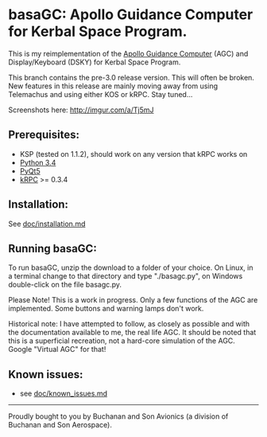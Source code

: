 basaGC: Apollo Guidance Computer for Kerbal Space Program.
======

This is my reimplementation of the [Apollo Guidance Computer](https://en.wikipedia.org/wiki/Apollo_Guidance_Computer)
(AGC) and Display/Keyboard (DSKY) for Kerbal Space Program.

This branch contains the pre-3.0 release version. This will often be broken. New features in this release are mainly
moving away from using Telemachus and using either KOS or kRPC. Stay tuned...

Screenshots here: http://imgur.com/a/Tj5mJ

Prerequisites:
---

- KSP (tested on 1.1.2), should work on any version that kRPC works on
- [Python 3.4](https://www.python.org/downloads/release/python-344/)
- [PyQt5](https://www.riverbankcomputing.com/software/pyqt/download5)
- [kRPC](https://github.com/krpc/krpc/releases) >= 0.3.4

Installation:
---
See [doc/installation.md](https://github.com/cashelcomputers/basaGC/blob/master/doc/installation.md)

Running basaGC:
-----

To run basaGC, unzip the download to a folder of your choice. On Linux, in a terminal change to
that directory and type "./basagc.py", on Windows double-click on the file basagc.py.



Please Note! This is a work in progress. Only a few functions of the AGC are implemented. Some buttons and warning
lamps don't work.

Historical note: I have attempted to follow, as closely as possible and with the documentation available to me, the
real life AGC. It should be noted that this is a superficial recreation, not a hard-core simulation of the AGC. Google
"Virtual AGC" for that!

Known issues:
------------
- see [doc/known_issues.md](https://github.com/cashelcomputers/basaGC/blob/master/doc/known_issues.md)



***
Proudly bought to you by Buchanan and Son Avionics (a division of Buchanan and Son Aerospace).
